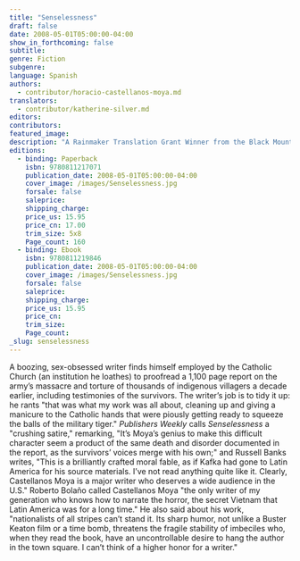 ```yaml
---
title: "Senselessness"
draft: false
date: 2008-05-01T05:00:00-04:00
show_in_forthcoming: false
subtitle:
genre: Fiction
subgenre:
language: Spanish
authors:
  - contributor/horacio-castellanos-moya.md
translators:
  - contributor/katherine-silver.md
editors:
contributors:
featured_image:
description: "A Rainmaker Translation Grant Winner from the Black Mountain Institute: Senselessness, acclaimed Salvadoran author Horacio Castellanos Moya's astounding debut in English, explores horror with hilarity and electrifying panache. "
editions:
  - binding: Paperback
    isbn: 9780811217071
    publication_date: 2008-05-01T05:00:00-04:00
    cover_image: /images/Senselessness.jpg
    forsale: false
    saleprice:
    shipping_charge:
    price_us: 15.95
    price_cn: 17.00
    trim_size: 5x8
    Page_count: 160
  - binding: Ebook
    isbn: 9780811219846
    publication_date: 2008-05-01T05:00:00-04:00
    cover_image: /images/Senselessness.jpg
    forsale: false
    saleprice:
    shipping_charge:
    price_us: 15.95
    price_cn:
    trim_size:
    Page_count:
_slug: senselessness
---
```


A boozing, sex-obsessed writer finds himself employed by the Catholic Church (an institution he loathes) to proofread a 1,100 page report on the army’s massacre and torture of thousands of indigenous villagers a decade earlier, including testimonies of the survivors. The writer’s job is to tidy it up: he rants "that was what my work was all about, cleaning up and giving a manicure to the Catholic hands that were piously getting ready to squeeze the balls of the military tiger." _Publishers Weekly_ calls _Senselessness_ a "crushing satire," remarking, "It’s Moya’s genius to make this difficult character seem a product of the same death and disorder documented in the report, as the survivors’ voices merge with his own;" and Russell Banks writes, "This is a brilliantly crafted moral fable, as if Kafka had gone to Latin America for his source materials. I’ve not read anything quite like it. Clearly, Castellanos Moya is a major writer who deserves a wide audience in the U.S." Roberto Bolaño called Castellanos Moya "the only writer of my generation who knows how to narrate the horror, the secret Vietnam that Latin America was for a long time." He also said about his work, "nationalists of all stripes can’t stand it. Its sharp humor, not unlike a Buster Keaton film or a time bomb, threatens the fragile stability of imbeciles who, when they read the book, have an uncontrollable desire to hang the author in the town square. I can’t think of a higher honor for a writer."

